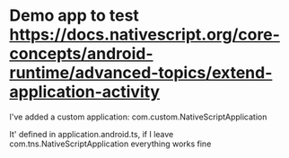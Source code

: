 # Demo app to test https://docs.nativescript.org/core-concepts/android-runtime/advanced-topics/extend-application-activity

I've added a custom application: com.custom.NativeScriptApplication

It' defined in application.android.ts, if I leave com.tns.NativeScriptApplication everything works fine
